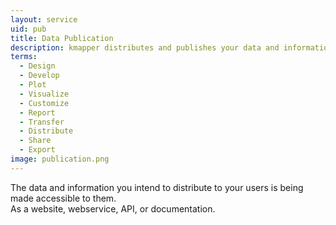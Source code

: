 ```yaml
---
layout: service
uid: pub 
title: Data Publication
description: kmapper distributes and publishes your data and information to your users.
terms: 
  - Design
  - Develop
  - Plot
  - Visualize
  - Customize
  - Report
  - Transfer
  - Distribute
  - Share
  - Export
image: publication.png
--- 
```


The data and information you intend to distribute to your users is being made accessible to them.<br>
As a website, webservice, API, or documentation.